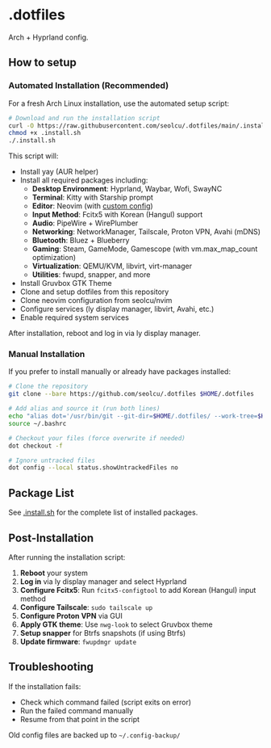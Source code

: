 # .dotfiles

Arch + Hyprland config.

## How to setup

### Automated Installation (Recommended)

For a fresh Arch Linux installation, use the automated setup script:

```bash
# Download and run the installation script
curl -O https://raw.githubusercontent.com/seolcu/.dotfiles/main/.install.sh
chmod +x .install.sh
./.install.sh
```

This script will:
- Install yay (AUR helper)
- Install all required packages including:
  - **Desktop Environment**: Hyprland, Waybar, Wofi, SwayNC
  - **Terminal**: Kitty with Starship prompt
  - **Editor**: Neovim (with [custom config](https://github.com/seolcu/nvim))
  - **Input Method**: Fcitx5 with Korean (Hangul) support
  - **Audio**: PipeWire + WirePlumber
  - **Networking**: NetworkManager, Tailscale, Proton VPN, Avahi (mDNS)
  - **Bluetooth**: Bluez + Blueberry
  - **Gaming**: Steam, GameMode, Gamescope (with vm.max_map_count optimization)
  - **Virtualization**: QEMU/KVM, libvirt, virt-manager
  - **Utilities**: fwupd, snapper, and more
- Install Gruvbox GTK Theme
- Clone and setup dotfiles from this repository
- Clone neovim configuration from seolcu/nvim
- Configure services (ly display manager, libvirt, Avahi, etc.)
- Enable required system services

After installation, reboot and log in via ly display manager.

### Manual Installation

If you prefer to install manually or already have packages installed:

```bash
# Clone the repository
git clone --bare https://github.com/seolcu/.dotfiles $HOME/.dotfiles

# Add alias and source it (run both lines)
echo "alias dot='/usr/bin/git --git-dir=$HOME/.dotfiles/ --work-tree=$HOME'" >> ~/.bashrc
source ~/.bashrc

# Checkout your files (force overwrite if needed)
dot checkout -f

# Ignore untracked files
dot config --local status.showUntrackedFiles no
```

## Package List

See [.install.sh](.install.sh) for the complete list of installed packages.

## Post-Installation

After running the installation script:

1. **Reboot** your system
2. **Log in** via ly display manager and select Hyprland
3. **Configure Fcitx5**: Run `fcitx5-configtool` to add Korean (Hangul) input method
4. **Configure Tailscale**: `sudo tailscale up`
5. **Configure Proton VPN** via GUI
6. **Apply GTK theme**: Use `nwg-look` to select Gruvbox theme
7. **Setup snapper** for Btrfs snapshots (if using Btrfs)
8. **Update firmware**: `fwupdmgr update`

## Troubleshooting

If the installation fails:
- Check which command failed (script exits on error)
- Run the failed command manually
- Resume from that point in the script

Old config files are backed up to `~/.config-backup/`
